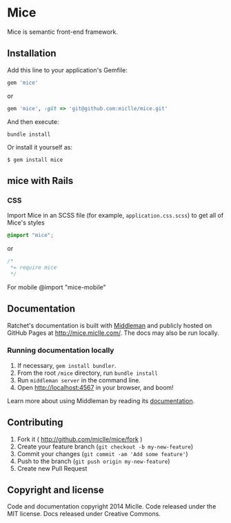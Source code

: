 # Mice

Mice is semantic front-end framework.

## Installation

Add this line to your application's Gemfile:

```ruby
gem 'mice'
```
or

```ruby
gem 'mice', :git => 'git@github.com:miclle/mice.git'
```

And then execute:

`bundle install`

Or install it yourself as:

`$ gem install mice`


## mice with Rails

### CSS

Import Mice in an SCSS file (for example, `application.css.scss`) to get all of Mice's styles

```css
@import "mice";
```

or

```css
/*
 *= require mice
 */
```

For mobile
@import "mice-mobile"


## Documentation

Ratchet's documentation is built with [Middleman](http://middlemanapp.com/) and publicly hosted on GitHub Pages at <http://mice.miclle.com/>. The docs may also be run locally.

### Running documentation locally

1. If necessary, `gem install bundler`.
2. From the root `/mice` directory, run `bundle install`
3. Run `middleman server` in the command line.
3. Open <http://localhost:4567> in your browser, and boom!

Learn more about using Middleman by reading its [documentation](http://middlemanapp.com/basics/getting-started/).



## Contributing

1. Fork it ( http://github.com/miclle/mice/fork )
2. Create your feature branch (`git checkout -b my-new-feature`)
3. Commit your changes (`git commit -am 'Add some feature'`)
4. Push to the branch (`git push origin my-new-feature`)
5. Create new Pull Request

## Copyright and license

Code and documentation copyright 2014 Miclle. Code released under the MIT license. Docs released under Creative Commons.
